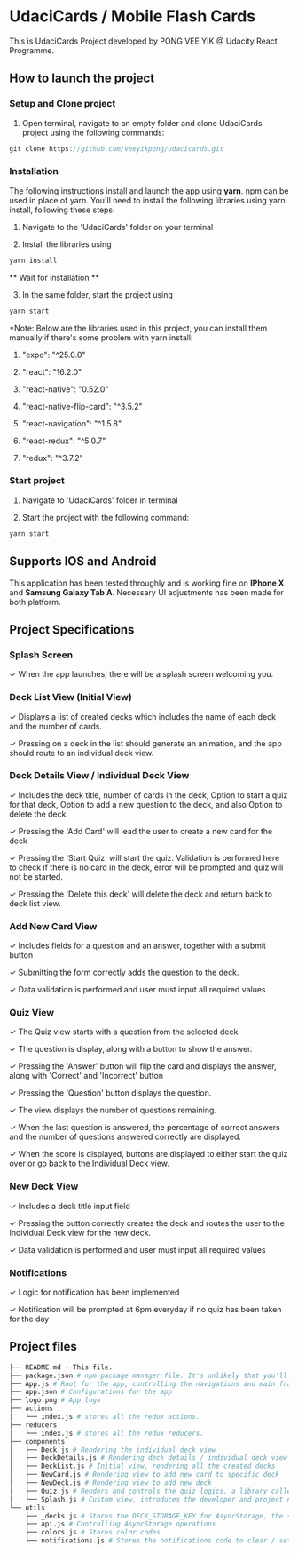 # UdaciCards / Mobile Flash Cards
This is UdaciCards Project developed by PONG VEE YIK @ Udacity React Programme.

## How to launch the project
### Setup and Clone project
1. Open terminal, navigate to an empty folder and clone UdaciCards project using the following commands:
```js
git clone https://github.com/Veeyikpong/udacicards.git
```

### Installation
The following instructions install and launch the app using <b>yarn</b>. npm can be used in place of yarn.
You'll need to install the following libraries using yarn install, following these steps:
1. Navigate to the 'UdaciCards' folder on your terminal

2. Install the libraries using
```js
yarn install
```
** Wait for installation **

3. In the same folder, start the project using
```js
yarn start
```

*Note: Below are the libraries used in this project, you can install them manually if there's some problem with yarn install:

1. "expo": "^25.0.0"

2. "react": "16.2.0"

3. "react-native": "0.52.0"

4. "react-native-flip-card": "^3.5.2"

5. "react-navigation": "^1.5.8"

6. "react-redux": "^5.0.7"

7. "redux": "^3.7.2"

### Start project
1. Navigate to 'UdaciCards' folder in terminal

2. Start the project with the following command:
```js
yarn start
```

## Supports IOS and Android
This application has been tested throughly and is working fine on <b>IPhone X</b> and <b>Samsung Galaxy Tab A</b>. Necessary UI adjustments has been made for both platform.

## Project Specifications
### Splash Screen
✓ When the app launches, there will be a splash screen welcoming you.

### Deck List View (Initial View)
✓ Displays a list of created decks which includes the name of each deck and the number of cards.

✓ Pressing on a deck in the list should generate an animation, and the app should route to an individual deck view.

### Deck Details View / Individual Deck View
✓ Includes the deck title, number of cards in the deck, Option to start a quiz for that deck, Option to add a new question to the deck, and also Option to delete the deck.

✓ Pressing the 'Add Card' will lead the user to create a new card for the deck

✓ Pressing the 'Start Quiz' will start the quiz. Validation is performed here to check if there is no card in the deck, error will be prompted and quiz will not be started.

✓ Pressing the 'Delete this deck' will delete the deck and return back to deck list view.

### Add New Card View
✓ Includes fields for a question and an answer, together with a submit button

✓ Submitting the form correctly adds the question to the deck.

✓ Data validation is performed and user must input all required values

### Quiz View
✓ The Quiz view starts with a question from the selected deck.

✓ The question is display, along with a button to show the answer.

✓ Pressing the 'Answer' button will flip the card and displays the answer, along with 'Correct' and 'Incorrect' button

✓ Pressing the 'Question' button displays the question.

✓ The view displays the number of questions remaining.

✓ When the last question is answered, the percentage of correct answers and the number of questions answered correctly are displayed.

✓ When the score is displayed, buttons are displayed to either start the quiz over or go back to the Individual Deck view.

### New Deck View
✓ Includes a deck title input field

✓ Pressing the button correctly creates the deck and routes the user to the Individual Deck view for the new deck.

✓ Data validation is performed and user must input all required values

### Notifications
✓ Logic for notification has been implemented

✓ Notification will be prompted at 6pm everyday if no quiz has been taken for the day

## Project files
```bash
├── README.md - This file.
├── package.json # npm package manager file. It's unlikely that you'll need to modify this.
├── App.js # Root for the app, controlling the navigations and main frames for the app
├── app.json # Configurations for the app
├── logo.png # App logo
├── actions
│   └── index.js # stores all the redux actions.
├── reducers
│   └── index.js # stores all the redux reducers.
├── components
│   ├── Deck.js # Rendering the individual deck view
│   ├── DeckDetails.js # Rendering deck details / individual deck view
│   ├── DeckList.js # Initial view, rendering all the created decks
│   ├── NewCard.js # Rendering view to add new card to specific deck
│   ├── NewDeck.js # Rendering view to add new deck
│   ├── Quiz.js # Renders and controls the quiz logics, a library called <b>react-native-flip-card</b> is used here to ensure the card flipping render    nicely
│   └── Splash.js # Custom view, introduces the developer and project name for a second before the app starts
└── utils
    ├── _decks.js # Stores the DECK_STORAGE_KEY for AsyncStorage, the sample deck and also deck parsing function
    ├── api.js # Controlling AsyncStorage operations
    ├── colors.js # Stores color codes
    └── notifications.js # Stores the notifications code to clear / set notifications